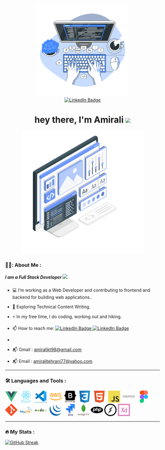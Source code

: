 <div id="header" align="center">
  <img src="./Code typing-bro.svg" width="300"/>
</div>
<div id="badges" align="center">
  <a href="https://www.linkedin.com/in/amirali-khalajtehrani-87534820b" target="_blank">
    <img src="https://img.shields.io/badge/LinkedIn-blue?style=for-the-badge&logo=linkedin&logoColor=white" alt="LinkedIn Badge"/>
  </a>
</div>
<h1 align="center">
  hey there, <strong>I'm Amirali</strong> 
  <img src="https://media.giphy.com/media/hvRJCLFzcasrR4ia7z/giphy.gif" width="30px"/>
</h1>
<div align="center">
  <img src="./output-onlinegiftools.gif" width="400" height="400" alt="https://storyset.com/people"/>
</div>
<h3>🙋‍♂️: About Me :</h3>
<h5>I am a Full Stack Developer <img src="https://media.giphy.com/media/dMLmQfCO7lCA2gX3tw/giphy.gif" width="40"></h5>

- :computer: I’m working as a Web Developer and contributing to frontend and backend for building web applications..

- :seedling: Exploring Technical Content Writing.
  
- :zap: In my free time, I do coding, working out and hiking.

- :mailbox: How to reach me: <a href="https://www.linkedin.com/in/amirali-khalajtehrani-87534820b" target="_blank">
    <img src="https://img.shields.io/badge/LinkedIn-blue?style=for-the-badge&logo=linkedin&logoColor=white" alt="LinkedIn Badge"/>
  </a>
  <a href="amiralikt98@gmail.com" target="_blank">
    <img src="https://img.shields.io/badge/Gmail-red?style=for-the-badge&logo=linkedin&logoColor=white" alt="LinkedIn Badge"/>
  </a>
- 
- :mailbox_with_mail: Gmail : amiralikt98@gmail.com 
- :mailbox_with_mail: Email : amiralitehrani77@yahoo.com

---

### :hammer_and_wrench: Languages and Tools :

<div>
  <img src="https://github.com/devicons/devicon/blob/master/icons/vuejs/vuejs-original.svg" title="vuejs" alt="vuejs" width="40" height="40"/>&nbsp;
  <img src="https://github.com/devicons/devicon/blob/master/icons/react/react-original-wordmark.svg" title="React" alt="React" width="40" height="40"/>&nbsp;
  <img src="https://github.com/devicons/devicon/blob/master/icons/vscode/vscode-original-wordmark.svg" title="Vscode" alt="vscode" width="40" height="40"/>&nbsp;
  <img src="https://github.com/devicons/devicon/blob/master/icons/amazonwebservices/amazonwebservices-plain-wordmark.svg" title="AWS" alt="AWS" width="40" height="40"/>&nbsp;
  <img src="https://github.com/devicons/devicon/blob/master/icons/bootstrap/bootstrap-plain-wordmark.svg" title="Bootstrap" alt="bootstrap" width="40" height="40"/>&nbsp;
  <img src="https://github.com/devicons/devicon/blob/master/icons/css3/css3-original.svg" title="CSS" alt="css3 " width="40" height="40"/>&nbsp;
  <img src="https://github.com/devicons/devicon/blob/master/icons/html5/html5-original.svg" title="HTML5" alt="HTML" width="40" height="40"/>&nbsp;
  <img src="https://github.com/devicons/devicon/blob/master/icons/javascript/javascript-original.svg" title="JavaScript" alt="JavaScript" width="40" height="40"/>&nbsp;
  <img src="https://github.com/devicons/devicon/blob/master/icons/express/express-original-wordmark.svg"  title="Express" alt="express" width="40" height="40"/>&nbsp;
  <img src="https://github.com/devicons/devicon/blob/master/icons/figma/figma-original.svg" title="Figma" alt="figma" width="40" height="40"/>&nbsp;
  <img src="https://github.com/devicons/devicon/blob/master/icons/git/git-plain.svg" title="git"  alt="Git" width="40" height="40"/>&nbsp;
  <img src="https://github.com/devicons/devicon/blob/master/icons/mysql/mysql-original-wordmark.svg" title="MySQL"  alt="MySQL" width="40" height="40"/>&nbsp;
  <img src="https://github.com/devicons/devicon/blob/master/icons/nodejs/nodejs-original-wordmark.svg" title="NodeJS" alt="NodeJS" width="40" height="40"/>&nbsp;
  <img src="https://github.com/devicons/devicon/blob/master/icons/jquery/jquery-original.svg" title="jquery" alt="jquery" width="40" height="40"/>&nbsp;
  <img src="https://github.com/devicons/devicon/blob/master/icons/jira/jira-original-wordmark.svg" title="Jira" alt="jira" width="40" height="40"/>
  <img src="https://github.com/devicons/devicon/blob/master/icons/mongodb/mongodb-original-wordmark.svg" title="MongoDB" alt="mongodb" width="40" height="40"/>
  <img src="https://github.com/devicons/devicon/blob/master/icons/php/php-plain.svg" title="PHP" alt="php" width="40" height="40"/>
  <img src="https://github.com/devicons/devicon/blob/master/icons/socketio/socketio-original.svg" title="Socketio" **alt="socketio" width="40" height="40"/>
  <img src="https://github.com/devicons/devicon/blob/master/icons/xd/xd-line.svg" title="Xd" **alt="xd" width="40" height="40"/>
</div>

---

### :fire: My Stats :

[![GitHub Streak](https://streak-stats.demolab.com?user=amiralikht&theme=react&hide_border=true&border_radius=4.7&card_width=800&fire=EB8822&ring=2975EB&currStreakNum=2975EBEF&sideNums=2975EB&sideLabels=2963F9D8&dates=EBEBEB89&currStreakLabel=EB8822&background=EB545400)](https://git.io/streak-stats)



<!--
**amiralikht/amiralikht** is a ✨ _special_ ✨ repository because its `README.md` (this file) appears on your GitHub profile.

Here are some ideas to get you started:

- 🔭 I’m currently working on ...
- 🌱 I’m currently learning ...
- 👯 I’m looking to collaborate on ...
- 🤔 I’m looking for help with ...
- 💬 Ask me about ...
- 📫 How to reach me: ...
- 😄 Pronouns: ...
- ⚡ Fun fact: ...
-->
